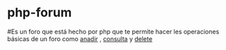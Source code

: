 # php-forum
#Es un foro que está hecho por php que te permite hacer les operaciones básicas de un foro como [anadir](https://github.com/omarkass/php-forum/blob/master/putxet.php) , [consulta](https://github.com/omarkass/php-forum/blob/master/CONSULTAR.php) y [delete](https://github.com/omarkass/php-forum/blob/master/delete.php)

